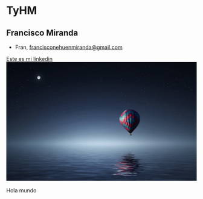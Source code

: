 # TyHM
## Francisco Miranda
* Fran, <francisconehuenmiranda@gmail.com>

[Este es mi linkedin](https://www.linkedin.com/in/francisco-miranda-b2462a1ab)
![Cambiar foto](wallpaperbetter.com_1920x1200.jpg)

<html>
  <head>
    Hola
  </head>
  <body>
    mundo
  </body>
  </html>
    
